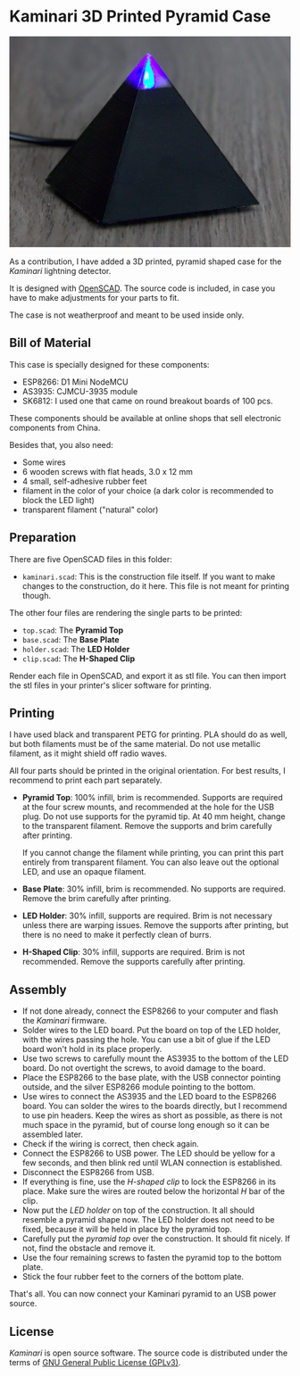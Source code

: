 # Kaminari 3D Printed Pyramid Case

![Pyramid](pyramid.jpg)

As a contribution, I have added a 3D printed, pyramid shaped case for the _Kaminari_ lightning detector.

It is designed with [OpenSCAD](https://www.openscad.org/). The source code is included, in case you have to make adjustments for your parts to fit.

The case is not weatherproof and meant to be used inside only.

## Bill of Material

This case is specially designed for these components:

* ESP8266: D1 Mini NodeMCU
* AS3935: CJMCU-3935 module
* SK6812: I used one that came on round breakout boards of 100 pcs.

These components should be available at online shops that sell electronic components from China.

Besides that, you also need:

* Some wires
* 6 wooden screws with flat heads, 3.0 x 12 mm
* 4 small, self-adhesive rubber feet
* filament in the color of your choice (a dark color is recommended to block the LED light)
* transparent filament ("natural" color)

## Preparation

There are five OpenSCAD files in this folder:

* `kaminari.scad`: This is the construction file itself. If you want to make changes to the construction, do it here. This file is not meant for printing though.

The other four files are rendering the single parts to be printed:

* `top.scad`: The **Pyramid Top**
* `base.scad`: The **Base Plate**
* `holder.scad`: The **LED Holder**
* `clip.scad`: The **H-Shaped Clip**

Render each file in OpenSCAD, and export it as stl file. You can then import the stl files in your printer's slicer software for printing.

## Printing

I have used black and transparent PETG for printing. PLA should do as well, but both filaments must be of the same material. Do not use metallic filament, as it might shield off radio waves.

All four parts should be printed in the original orientation. For best results, I recommend to print each part separately.

- **Pyramid Top**: 100% infill, brim is recommended. Supports are required at the four screw mounts, and recommended at the hole for the USB plug. Do not use supports for the pyramid tip. At 40 mm height, change to the transparent filament. Remove the supports and brim carefully after printing.

  If you cannot change the filament while printing, you can print this part entirely from transparent filament. You can also leave out the optional LED, and use an opaque filament.

- **Base Plate**: 30% infill, brim is recommended. No supports are required. Remove the brim carefully after printing.

- **LED Holder**: 30% infill, supports are required. Brim is not necessary unless there are warping issues. Remove the supports after printing, but there is no need to make it perfectly clean of burrs.

- **H-Shaped Clip**: 30% infill, supports are required. Brim is not recommended. Remove the supports carefully after printing.

## Assembly

* If not done already, connect the ESP8266 to your computer and flash the _Kaminari_ firmware.
* Solder wires to the LED board. Put the board on top of the LED holder, with the wires passing the hole. You can use a bit of glue if the LED board won't hold in its place properly.
* Use two screws to carefully mount the AS3935 to the bottom of the LED board. Do not overtight the screws, to avoid damage to the board.
* Place the ESP8266 to the base plate, with the USB connector pointing outside, and the silver ESP8266 module pointing to the bottom.
* Use wires to connect the AS3935 and the LED board to the ESP8266 board. You can solder the wires to the boards directly, but I recommend to use pin headers. Keep the wires as short as possible, as there is not much space in the pyramid, but of course long enough so it can be assembled later.
* Check if the wiring is correct, then check again.
* Connect the ESP8266 to USB power. The LED should be yellow for a few seconds, and then blink red until WLAN connection is established.
* Disconnect the ESP8266 from USB.
* If everything is fine, use the _H-shaped clip_ to lock the ESP8266 in its place. Make sure the wires are routed below the horizontal _H_ bar of the clip.
* Now put the _LED holder_ on top of the construction. It all should resemble a pyramid shape now. The LED holder does not need to be fixed, because it will be held in place by the pyramid top.
* Carefully put the _pyramid top_ over the construction. It should fit nicely. If not, find the obstacle and remove it.
* Use the four remaining screws to fasten the pyramid top to the bottom plate.
* Stick the four rubber feet to the corners of the bottom plate.

That's all. You can now connect your Kaminari pyramid to an USB power source.

## License

_Kaminari_ is open source software. The source code is distributed under the terms of [GNU General Public License (GPLv3)](https://www.gnu.org/licenses/gpl-3.0.en.html).
